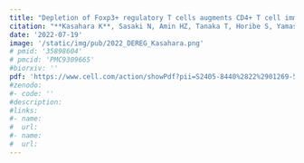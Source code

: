 ```yaml
---
title: "Depletion of Foxp3+ regulatory T cells augments CD4+ T cell immune responses in atherosclerosis-prone hypercholesterolemic mice"
citation: "**Kasahara K**, Sasaki N, Amin HZ, Tanaka T, Horibe S, Yamashita T, Hirata KI, Rikitake Y. *Heliyon*. 2022."
date: '2022-07-19'
image: '/static/img/pub/2022_DEREG_Kasahara.png'
# pmid: '35898604'
# pmcid: 'PMC9309665'
#biorxiv: ''
pdf: 'https://www.cell.com/action/showPdf?pii=S2405-8440%2822%2901269-5'
#zenodo: 
#- code: ''
#description: 
#links:
#- name: 
#  url: 
#- name:
#  url:
---
```

